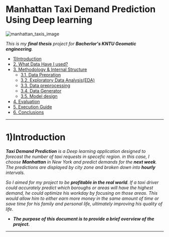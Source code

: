 # Manhattan Taxi Demand Prediction Using Deep learning
![manhattan_taxis_image](https://github.com/user-attachments/assets/d03a2d17-d307-494a-a8ef-c49420059cff)

*This is my __final thesis__ project for __Bacherlor's KNTU Geomatic engineering__.*

* <a href="1)Introduction">1)Introduction</a>
* [2. What Data Have I used?](#3_What-Data-Have-I-used)
* [3. Methodology & Internal Structure](#2.Methodology-Internal-Structure)
   * [3.1. Data Prepration](#2.1.Data-Prepration)
   * [3.2. Exploratory Data Analysis(EDA)](#2.2.Exploratory-Data-Analysis(EDA))
   * [3.3. Data preprocessing](#2.3.Data-Preprocessing)
   * [3.4. Data Generator](#2.4.Data-Generator)
   * [3.5. Model design](#2.5.Model-Design)
* [4. Evaluation](#4_Evaluation)
* [5. Execution Guide](#5.Execution-Guide)
* [6. Conclusions](#6.Conclusions)

---

# <h1 id="1)Introduction">1)Introduction</h1>
*__Taxi Demand Prediction__ is a Deep learning application designed to forecast the number of taxi requests in specefic region. in this case, I choose __Manhattan__ in New York and predict demands for the __next week__. The predictions are displayed by city zone and broken down into __hourly__ intervals.*

*So I aimed for my project to be __profitable in the real world__. If a taxi driver could accurately predict which boroughs or areas will have the highest demand, he could optimize his workday by focusing on those areas. This would allow him to either earn more money in the same amount of time or save time for his family and personal life, ultimately improving his quality of life.*

- ***The purpose of this document is to provide a brief overview of the project.***

---


